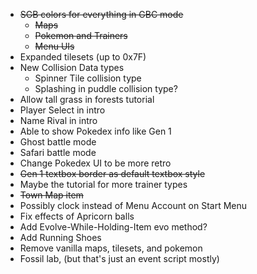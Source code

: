 - ~~SGB colors for everything in GBC mode~~
  - ~~Maps~~
  - ~~Pokemon and Trainers~~
  - ~~Menu UIs~~
- Expanded tilesets (up to 0x7F)
- New Collision Data types
  - Spinner Tile collision type
  - Splashing in puddle collision type?
- Allow tall grass in forests tutorial
- Player Select in intro
- Name Rival in intro
- Able to show Pokedex info like Gen 1
- Ghost battle mode
- Safari battle mode
- Change Pokedex UI to be more retro
- ~~Gen 1 textbox border as default textbox style~~
- Maybe the tutorial for more trainer types
- ~~Town Map item~~
- Possibly clock instead of Menu Account on Start Menu
- Fix effects of Apricorn balls
- Add Evolve-While-Holding-Item evo method?
- Add Running Shoes
- Remove vanilla maps, tilesets, and pokemon 
- Fossil lab, (but that's just an event script mostly)
